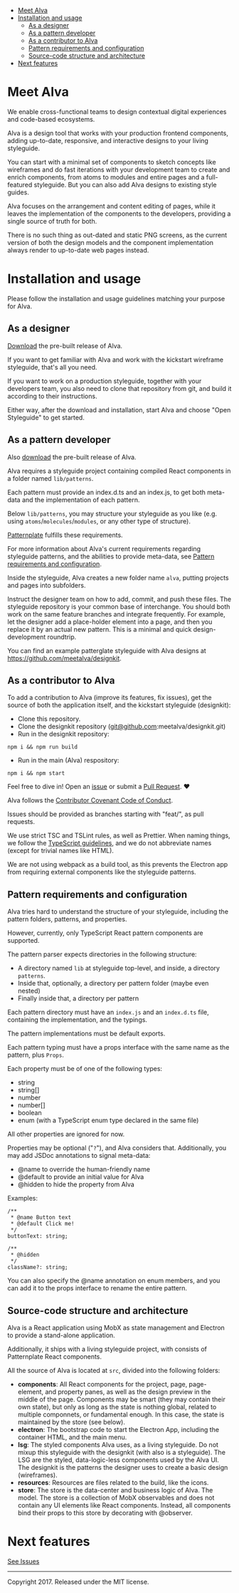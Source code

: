 - [Meet Alva](#meet-alva)
- [Installation and usage](#installation-and-usage)
    - [As a designer](#as-a-designer)
    - [As a pattern developer](#as-a-pattern-developer)
    - [As a contributor to Alva](#as-a-contributor-to-alva)
    - [Pattern requirements and configuration](#pattern-requirements-and-configuration)
    - [Source-code structure and architecture](#source-code-structure-and-architecture)
- [Next features](#next-features)

# Meet Alva

We enable cross-functional teams to design contextual digital experiences and code-based ecosystems.

Alva is a design tool that works with your production frontend components, adding up-to-date,
responsive, and interactive designs to your living styleguide.

You can start with a minimal set of components to sketch concepts like wireframes and do fast
iterations with your development team to create and enrich components, from atoms to modules and
entire pages and a full-featured styleguide. But you can also add Alva designs to existing style
guides.

Alva focuses on the arrangement and content editing of pages, while it leaves the implementation
of the components to the developers, providing a single source of truth for both.

There is no such thing as out-dated and static PNG screens, as the current version of both the
design models and the component implementation always render to up-to-date web pages instead.

# Installation and usage

Please follow the installation and usage guidelines matching your purpose for Alva.

## As a designer

[Download](https://github.com/meetalva/alva/releases) the pre-built release of Alva.

If you want to get familiar with Alva and work with the kickstart wireframe styleguide, that's all you need.

If you want to work on a production styleguide, together with your developers team, you also need to clone that repository from git, and build it according to their instructions.

Either way, after the download and installation, start Alva and choose "Open Styleguide" to get started.

## As a pattern developer

Also [download](https://github.com/meetalva/alva/releases) the pre-built release of Alva.

Alva requires a styleguide project containing compiled React components in a folder named
`lib/patterns`.

Each pattern must provide an index.d.ts and an index.js, to get both meta-data and the
implementation of each pattern.

Below `lib/patterns`, you may structure your styleguide as you like (e.g. using
`atoms`/`molecules`/`modules`, or any other type of structure).

[Patternplate](https://github.com/sinnerschrader/patternplate) fulfills these requirements.

For more information about Alva's current requirements regarding styleguide patterns, and the abilities to provide meta-data, see [Pattern requirements and configuration](#pattern-requirements-and-configuration).

Inside the styleguide, Alva creates a new folder name `alva`, putting projects and pages into
subfolders.

Instruct the designer team on how to add, commit, and push these files. The styleguide repository is your common base of interchange. You should both work on the same feature branches and integrate frequently. For example, let the designer add a place-holder element into a page, and then you replace it by an actual new pattern. This is a minimal and quick design-development roundtrip.

You can find an example patterglate styleguide with Alva designs at
https://github.com/meetalva/designkit.

## As a contributor to Alva

To add a contribution to Alva (improve its features, fix issues), get the source of both the application itself, and the kickstart styleguide (designkit):

* Clone this repository.
* Clone the designkit repository (git@github.com:meetalva/designkit.git)
* Run in the designkit repository:
```shell
npm i && npm run build
```
* Run in the main (Alva) respository:
```shell
npm i && npm start
```


Feel free to dive in! Open an [issue](https://github.com/meetalva/alva/issues/new) or submit a
[Pull Request](https://github.com/meetalva/alva/compare). ❤️

Alva follows the [Contributor Covenant Code of Conduct](CODE_OF_CONDUCT.md).

Issues should be provided as branches starting with "feat/", as pull requests.

We use strict TSC and TSLint rules, as well as Prettier. When naming things, we follow the [TypeScript guidelines](https://github.com/Microsoft/TypeScript/wiki/Coding-guidelines), and we do not abbreviate names (except for trivial names like HTML).

We are not using webpack as a build tool, as this prevents the Electron app from requiring external components like the styleguide patterns.

## Pattern requirements and configuration

Alva tries hard to understand the structure of your styleguide, including the pattern folders, patterns, and properties.

However, currently, only TypeScript React pattern components are supported.

The pattern parser expects directories in the following structure:

* A directory named `lib` at styleguide top-level, and inside, a directory `patterns`.
* Inside that, optionally, a directory per pattern folder (maybe even nested)
* Finally inside that, a directory per pattern

Each pattern directory must have an `index.js` and an `index.d.ts` file, containing the implementation, and the typings.

The pattern implementations must be default exports.

Each pattern typing must have a props interface with the same name as the pattern, plus `Props`.

Each property must be of one of the following types:

* string
* string[]
* number
* number[]
* boolean
* enum (with a TypeScript enum type declared in the same file)

All other properties are ignored for now.

Properties may be optional ("`?`"), and Alva considers that. Additionally, you may add JSDoc annotations to signal meta-data:

* @name to override the human-friendly name
* @default to provide an initial value for Alva
* @hidden to hide the property from Alva

Examples:

```
/**
 * @name Button text
 * @default Click me!
 */
buttonText: string;
```

```
/**
 * @hidden
 */
className?: string;
```

You can also specify the @name annotation on enum members, and you can add it to the props interface to rename the entire pattern.

## Source-code structure and architecture

Alva is a React application using MobX as state management and Electron to provide a stand-alone application.

Additionally, it ships with a living styleguide project, with consists of Patternplate React components.

All the source of Alva is located at `src`, divided into the following folders:

* **components**: All React components for the project, page, page-element, and property panes, as well as the design preview in the middle of the page. Components may be smart (they may contain their own state), but only as long as the state is nothing global, related to multiple componnets, or fundamental enough. In this case, the state is maintained by the store (see below).
* **electron**: The bootstrap code to start the Electron App, including the container HTML, and the main menu.
* **lsg**: The styled components Alva uses, as a living styleguide. Do not mixup this styleguide with the designkit (with also is a styleguide). The LSG are the styled, data-logic-less components used by the Alva UI. The designkit is the patterns the designer uses to create a basic design (wireframes).
* **resources**: Resources are files related to the build, like the icons.
* **store**: The store is the data-center and business logic of Alva. The model. The store is a collection of MobX observables and does not contain any UI elements like React components. Instead, all components bind their props to this store by decorating with @observer.

# Next features

[See Issues](https://github.com/meetalva/alva/issues?q=is%3Aopen+is%3Aissue)

---

Copyright 2017. Released under the MIT license.
